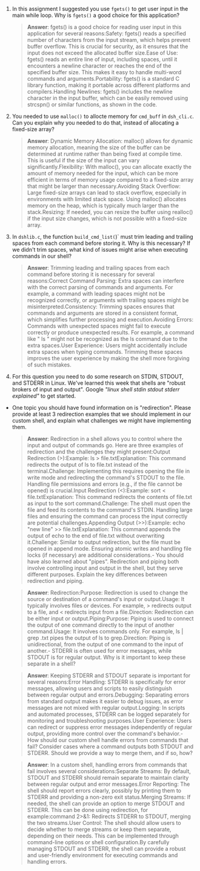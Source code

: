 1. In this assignment I suggested you use `fgets()` to get user input in the main while loop. Why is `fgets()` a good choice for this application?

    > **Answer**:  fgets() is a good choice for reading user input in this application for several reasons:Safety: fgets() reads a specified number of characters from the input stream, which helps prevent buffer overflow. This is crucial for security, as it ensures that the input does not exceed the allocated buffer size.Ease of Use: fgets() reads an entire line of input, including spaces, until it encounters a newline character or reaches the end of the specified buffer size. This makes it easy to handle multi-word commands and arguments.Portability: fgets() is a standard C library function, making it portable across different platforms and compilers.Handling Newlines: fgets() includes the newline character in the input buffer, which can be easily removed using strcspn() or similar functions, as shown in the code.
    > 
2. You needed to use `malloc()` to allocte memory for `cmd_buff` in `dsh_cli.c`. Can you explain why you needed to do that, instead of allocating a fixed-size array?

    > **Answer**:  Dynamic Memory Allocation: malloc() allows for dynamic memory allocation, meaning the size of the buffer can be determined at runtime rather than being fixed at compile time. This is useful if the size of the input can vary significantly.Flexibility: With malloc(), you can allocate exactly the amount of memory needed for the input, which can be more efficient in terms of memory usage compared to a fixed-size array that might be larger than necessary.Avoiding Stack Overflow: Large fixed-size arrays can lead to stack overflow, especially in environments with limited stack space. Using malloc() allocates memory on the heap, which is typically much larger than the stack.Resizing: If needed, you can resize the buffer using realloc() if the input size changes, which is not possible with a fixed-size array.




3. In `dshlib.c`, the function `build_cmd_list(`)` must trim leading and trailing spaces from each command before storing it. Why is this necessary? If we didn't trim spaces, what kind of issues might arise when executing commands in our shell?

    > **Answer**: Trimming leading and trailing spaces from each command before storing it is necessary for several reasons:Correct Command Parsing: Extra spaces can interfere with the correct parsing of commands and arguments. For example, a command with leading spaces might not be recognized correctly, or arguments with trailing spaces might be misinterpreted.Consistency: Trimming spaces ensures that commands and arguments are stored in a consistent format, which simplifies further processing and execution.Avoiding Errors: Commands with unexpected spaces might fail to execute correctly or produce unexpected results. For example, a command like " ls " might not be recognized as the ls command due to the extra spaces.User Experience: Users might accidentally include extra spaces when typing commands. Trimming these spaces improves the user experience by making the shell more forgiving of such mistakes.


4. For this question you need to do some research on STDIN, STDOUT, and STDERR in Linux. We've learned this week that shells are "robust brokers of input and output". Google _"linux shell stdin stdout stderr explained"_ to get started.

- One topic you should have found information on is "redirection". Please provide at least 3 redirection examples that we should implement in our custom shell, and explain what challenges we might have implementing them.

    > **Answer**:  Redirection in a shell allows you to control where the input and output of commands go. Here are three examples of redirection and the challenges they might present:Output Redirection (>):Example: ls > file.txtExplanation: This command redirects the output of ls to file.txt instead of the terminal.Challenge: Implementing this requires opening the file in write mode and redirecting the command's STDOUT to the file. Handling file permissions and errors (e.g., if the file cannot be opened) is crucial.Input Redirection (<):Example: sort < file.txtExplanation: This command redirects the contents of file.txt as input to the sort command.Challenge: The shell must open the file and feed its contents to the command's STDIN. Handling large files and ensuring the command can process the input correctly are potential challenges.Appending Output (>>):Example: echo "new line" >> file.txtExplanation: This command appends the output of echo to the end of file.txt without overwriting it.Challenge: Similar to output redirection, but the file must be opened in append mode. Ensuring atomic writes and handling file locks (if necessary) are additional considerations.- You should have also learned about "pipes". Redirection and piping both involve controlling input and output in the shell, but they serve different purposes. Explain the key differences between redirection and piping.

    > **Answer**:  Redirection:Purpose: Redirection is used to change the source or destination of a command's input or output.Usage: It typically involves files or devices. For example, > redirects output to a file, and < redirects input from a file.Direction: Redirection can be either input or output.Piping:Purpose: Piping is used to connect the output of one command directly to the input of another command.Usage: It involves commands only. For example, ls | grep .txt pipes the output of ls to grep.Direction: Piping is unidirectional, from the output of one command to the input of another.- STDERR is often used for error messages, while STDOUT is for regular output. Why is it important to keep these separate in a shell?

    > **Answer**:  Keeping STDERR and STDOUT separate is important for several reasons:Error Handling: STDERR is specifically for error messages, allowing users and scripts to easily distinguish between regular output and errors.Debugging: Separating errors from standard output makes it easier to debug issues, as error messages are not mixed with regular output.Logging: In scripts and automated processes, STDERR can be logged separately for monitoring and troubleshooting purposes.User Experience: Users can redirect or suppress error messages independently of regular output, providing more control over the command's behavior.- How should our custom shell handle errors from commands that fail? Consider cases where a command outputs both STDOUT and STDERR. Should we provide a way to merge them, and if so, how?

    > **Answer**: In a custom shell, handling errors from commands that fail involves several considerations:Separate Streams: By default, STDOUT and STDERR should remain separate to maintain clarity between regular output and error messages.Error Reporting: The shell should report errors clearly, possibly by printing them to STDERR and providing a non-zero exit status.Merging Streams: If needed, the shell can provide an option to merge STDOUT and STDERR. This can be done using redirection, for example:command 2>&1: Redirects STDERR to STDOUT, merging the two streams.User Control: The shell should allow users to decide whether to merge streams or keep them separate, depending on their needs. This can be implemented through command-line options or shell configuration.By carefully managing STDOUT and STDERR, the shell can provide a robust and user-friendly environment for executing commands and handling errors.
